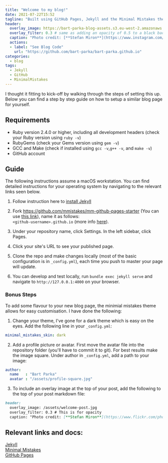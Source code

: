 ```yaml
---
title: "Welcome to my blog!"
date: 2021-07-22T15:52
tagline: "Built using GitHub Pages, Jekyll and the Minimal Mistakes theme. Find out how below!"
header:
  overlay_image: https://bart-parka-blog-assets.s3.eu-west-2.amazonaws.com/images/overlays/welcome-post.jpg
  overlay_filter: 0.3 # same as adding an opacity of 0.5 to a black background
  caption: "Photo credit: [**Stefan Miron**](https://www.instagram.com/stefanmironphotography)"
  actions:
  - label: "See Blog Code"
    url: "https://github.com/bart-parka/bart-parka.github.io"
categories:
  - blog
tags:
  - Jekyll
  - GitHub
  - MinimalMistakes
---
```


I thought it fitting to kick-off by walking through the steps of setting this up. Below you can find a step by step guide on how to setup a similar blog page for yourself.

## Requirements

* Ruby version 2.4.0 or higher, including all development headers (check your Ruby version using `ruby -v`)
* RubyGems (check your Gems version using `gem -v`)
* GCC and Make (check if installed using `gcc -v`,`g++ -v`, and `make -v`)
* GitHub account

## Guide

The following instructions assume a macOS workstation. You can find detailed instructions for your operating system by navigating to the relevant links seen below.

1. Follow instruction here to [install Jekyll](https://jekyllrb.com/docs/installation/macos/)

2. Fork https://github.com/mmistakes/mm-github-pages-starter (You can use [this link](https://github.com/mmistakes/mm-github-pages-starter/generate)), name it as follows:  
`<github-username>.github.io` (more info [here](https://docs.github.com/en/pages/getting-started-with-github-pages/creating-a-github-pages-site)).

3. Under your repository name, click Settings. In the left sidebar, click Pages.

4. Click your site's URL to see your published page.

5. Clone the repo and make changes locally (most of the basic configuration is in `_config.yml`), each time you push to master your page will update.

6. You can develop and test locally, run `bundle exec jekyll serve` and navigate to `http://127.0.0.1:4000` on your browser.

### Bonus Steps

To add some flavour to your new blog page, the minimial mistakes theme allows for easy customisation. I have done the following:

1. Change your theme, I've gone for a dark theme which is easy on the eyes. Add the following line in your `_config.yml`:
```yml
minimal_mistakes_skin: dark
```

2. Add a profile picture or avatar. First move the avatar file into the repository folder (you'll have to commit it to git). For best results make the image square. Under author in `_config.yml`, add a path to your image:
```yml
author:
  name   : "Bart Parka"
  avatar : "/assets/profile-square.jpg"
```

3. To include an overlay image at the top of your post, add the following to the top of your post markdown file:
```markdown
header:
  overlay_image: /assets/welcome-post.jpg
  overlay_filter: 0.3 # This is for opacity
  caption: "Photo credit: [**Stefan Miron**](https://www.flickr.com/photos/barrycandlemaker)"
```

## Relevant links and docs:
[Jekyll](https://github.com/jekyll/jekyll)  
[Minimal Mistakes](https://github.com/mmistakes/minimal-mistakes)  
[GitHub Pages](https://pages.github.com/)  